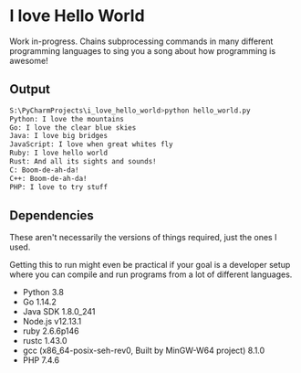 # I love Hello World

Work in-progress. Chains subprocessing commands in many different programming languages
to sing you a song about how programming is awesome!

## Output
```bash
S:\PyCharmProjects\i_love_hello_world>python hello_world.py
Python: I love the mountains
Go: I love the clear blue skies
Java: I love big bridges
JavaScript: I love when great whites fly
Ruby: I love hello world
Rust: And all its sights and sounds!
C: Boom-de-ah-da!
C++: Boom-de-ah-da!
PHP: I love to try stuff

```

## Dependencies
These aren't necessarily the versions of things required, just the ones I used.

Getting this to run might even be practical if your goal is a developer setup where
you can compile and run programs from a lot of different languages.

- Python 3.8
- Go 1.14.2
- Java SDK 1.8.0_241
- Node.js v12.13.1
- ruby 2.6.6p146
- rustc 1.43.0
- gcc (x86_64-posix-seh-rev0, Built by MinGW-W64 project) 8.1.0
- PHP 7.4.6
